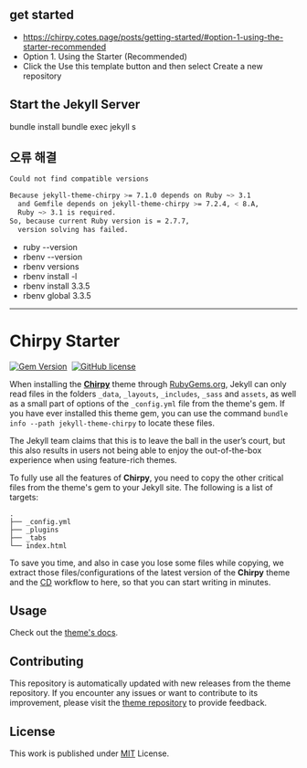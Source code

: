 ## get started
- https://chirpy.cotes.page/posts/getting-started/#option-1-using-the-starter-recommended
- Option 1. Using the Starter (Recommended)
- Click the Use this template button and then select Create a new repository

## Start the Jekyll Server
bundle install
bundle exec jekyll s

## 오류 해결
```bash
Could not find compatible versions

Because jekyll-theme-chirpy >= 7.1.0 depends on Ruby ~> 3.1
  and Gemfile depends on jekyll-theme-chirpy >= 7.2.4, < 8.A,
  Ruby ~> 3.1 is required.
So, because current Ruby version is = 2.7.7,
  version solving has failed.
```
- ruby --version
- rbenv --version
- rbenv versions
- rbenv install -l
- rbenv install 3.3.5
- rbenv global 3.3.5

----

# Chirpy Starter

[![Gem Version](https://img.shields.io/gem/v/jekyll-theme-chirpy)][gem]&nbsp;
[![GitHub license](https://img.shields.io/github/license/cotes2020/chirpy-starter.svg?color=blue)][mit]

When installing the [**Chirpy**][chirpy] theme through [RubyGems.org][gem], Jekyll can only read files in the folders
`_data`, `_layouts`, `_includes`, `_sass` and `assets`, as well as a small part of options of the `_config.yml` file
from the theme's gem. If you have ever installed this theme gem, you can use the command
`bundle info --path jekyll-theme-chirpy` to locate these files.

The Jekyll team claims that this is to leave the ball in the user’s court, but this also results in users not being
able to enjoy the out-of-the-box experience when using feature-rich themes.

To fully use all the features of **Chirpy**, you need to copy the other critical files from the theme's gem to your
Jekyll site. The following is a list of targets:

```shell
.
├── _config.yml
├── _plugins
├── _tabs
└── index.html
```

To save you time, and also in case you lose some files while copying, we extract those files/configurations of the
latest version of the **Chirpy** theme and the [CD][CD] workflow to here, so that you can start writing in minutes.

## Usage

Check out the [theme's docs](https://github.com/cotes2020/jekyll-theme-chirpy/wiki).

## Contributing

This repository is automatically updated with new releases from the theme repository. If you encounter any issues or want to contribute to its improvement, please visit the [theme repository][chirpy] to provide feedback.

## License

This work is published under [MIT][mit] License.

[gem]: https://rubygems.org/gems/jekyll-theme-chirpy
[chirpy]: https://github.com/cotes2020/jekyll-theme-chirpy/
[CD]: https://en.wikipedia.org/wiki/Continuous_deployment
[mit]: https://github.com/cotes2020/chirpy-starter/blob/master/LICENSE
